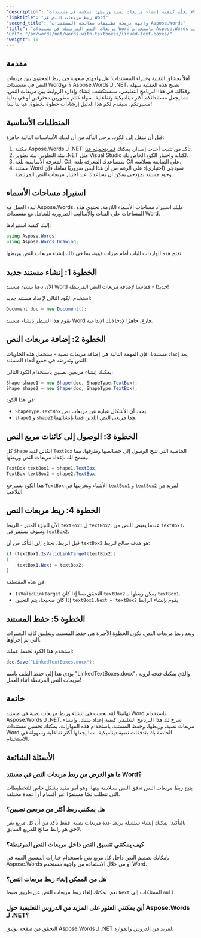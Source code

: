 ```yaml
---
"description": "تعلّم كيفية إنشاء مربعات نصية وربطها بسلاسة في مستندات Word باستخدام Aspose.Words لـ .NET. اتبع دليلنا المفصل لتدفق محتوى سلس ونتائج احترافية."
"linktitle": "ربط مربعات النص في Word"
"second_title": "واجهة برمجة تطبيقات معالجة المستندات Aspose.Words"
"title": "مربعات النص المرتبطة في مستندات Word باستخدام Aspose.Words لـ .NET"
"url": "/ar/words/net/words-with-textboxes/linked-text-boxes/"
"weight": 10
---
```


## مقدمة

أهلاً بعشاق التقنية وخبراء المستندات! هل واجهتم صعوبة في ربط المحتوى بين مربعات النص في مستندات Word؟ مع Aspose.Words لـ .NET، تصبح هذه العملية سهلة وفعّالة. في هذا البرنامج التعليمي، سنستكشف إنشاء وإدارة الروابط بين مربعات النص، مما يجعل مستنداتكم أكثر ديناميكية وتفاعلية. سواء كنتم مطورين محترفين أو في بداية مسيرتكم، سيقدم لكم هذا الدليل إرشادات خطوة بخطوة. هيا بنا نبدأ!

## المتطلبات الأساسية

قبل أن ننتقل إلى الكود، يرجى التأكد من أن لديك الأساسيات التالية جاهزة:

1. مكتبة Aspose.Words لـ .NET: تأكد من تثبيت أحدث إصدار. يمكنك [قم بتحميله هنا](https://releases.aspose.com/words/net/).
2. بيئة التطوير: بيئة تطوير .NET مثل Visual Studio لكتابة واختبار الكود الخاص بك.
3. المعرفة الأساسية بلغة C#: ستساعدك المعرفة بلغة C# على المتابعة بسلاسة.
4. مستند Word نموذجي (اختياري): على الرغم من أن هذا ليس ضروريًا تمامًا، فإن وجود مستند نموذجي يمكن أن يساعدك عند اختبار مربعات النص المرتبطة.

## استيراد مساحات الأسماء

لبدء العمل مع Aspose.Words، عليك استيراد مساحات الأسماء اللازمة. تحتوي هذه المساحات على الفئات والأساليب الضرورية للتعامل مع مستندات Word.

إليك كيفية استيرادها:

```csharp
using Aspose.Words;
using Aspose.Words.Drawing;
```

تفتح هذه الواردات الباب أمام ميزات قوية، بما في ذلك إنشاء مربعات النص وربطها.

## الخطوة 1: إنشاء مستند جديد

الآن دعنا ننشئ مستند Word جديدًا - قماشنا لإضافة مربعات النص المرتبطة!

استخدم الكود التالي لإعداد مستند جديد:

```csharp
Document doc = new Document();
```

يقوم هذا السطر بإنشاء مستند Word فارغ، جاهزًا لإدخالاتك الإبداعية.

## الخطوة 2: إضافة مربعات النص

بعد إعداد مستندنا، فإن المهمة التالية هي إضافة مربعات نصية - ستحمل هذه الحاويات النص وتعرضه في جميع أنحاء المستند.

يمكنك إنشاء مربعين نصيين باستخدام الكود التالي:

```csharp
Shape shape1 = new Shape(doc, ShapeType.TextBox);
Shape shape2 = new Shape(doc, ShapeType.TextBox);
```

في هذا الكود:
- `ShapeType.TextBox` يحدد أن الأشكال عبارة عن مربعات نص.
- `shape1` و `shape2` هما مربعي النص اللذين قمنا بإنشائهما.

## الخطوة 3: الوصول إلى كائنات مربع النص

كل `Shape` الكائن لديه `TextBox` الخاصية التي تتيح الوصول إلى خصائصها وطرقها، مما يسمح لك بإعداد مربعات النص وربطها.

```csharp
TextBox textBox1 = shape1.TextBox;
TextBox textBox2 = shape2.TextBox;
```

هذا الكود يسترجع `TextBox` الأشياء وتخزينها في `textBox1` و `textBox2` لمزيد من التلاعب.

## الخطوة 4: ربط مربعات النص

الآن للجزء المثير - الربط `textBox1` ل `textBox2`. عندما يفيض النص من `textBox1`، وسوف تستمر في `textBox2`.

قبل الربط، نحتاج إلى التأكد من أن `textBox2` هو هدف صالح للربط:

```csharp
if (textBox1.IsValidLinkTarget(textBox2))
{
    textBox1.Next = textBox2;
}
```

في هذه المقتطفة:
- `IsValidLinkTarget` التحقق مما إذا كان `textBox2` يمكن ربطها بـ `textBox1`.
- إذا كان صحيحا، يتم التعيين `textBox1.Next = textBox2` يقوم بإنشاء الرابط.

## الخطوة 5: حفظ المستند

وبعد ربط مربعات النص، تكون الخطوة الأخيرة هي حفظ المستند، وتطبيق كافة التغييرات التي تم إجراؤها.

استخدم هذا الكود لحفظ عملك:

```csharp
doc.Save("LinkedTextBoxes.docx");
```

يؤدي هذا إلى حفظ الملف باسم "LinkedTextBoxes.docx"، والذي يمكنك فتحه لرؤية مربعات النص المرتبطة أثناء العمل!

## خاتمة

تهانينا! لقد نجحت في إنشاء وربط مربعات نصية في مستند Word باستخدام Aspose.Words لـ .NET. شرح لك هذا البرنامج التعليمي كيفية إعداد بيئتك، وإنشاء مربعات نصية، وربطها، وحفظ المستند. باستخدام هذه المهارات، يمكنك تحسين مستندات Word الخاصة بك بتدفقات نصية ديناميكية، مما يجعلها أكثر تفاعلية وسهولة في الاستخدام.

## الأسئلة الشائعة

### ما هو الغرض من ربط مربعات النص في مستند Word؟  
يتيح ربط مربعات النص تدفق النص بسلاسة بينها، وهو أمر مفيد بشكل خاص للتخطيطات التي تتطلب نصًا مستمرًا عبر أقسام أو أعمدة مختلفة.

### هل يمكنني ربط أكثر من مربعين نصيين؟  
بالتأكيد! يمكنك إنشاء سلسلة بربط عدة مربعات نصية. فقط تأكد من أن كل مربع نص لاحق هو رابط صالح للمربع السابق.

### كيف يمكنني تنسيق النص داخل مربعات النص المرتبطة؟  
بإمكانك تصميم النص داخل كل مربع نص باستخدام خيارات التنسيق الغنية في Aspose.Words أو من خلال الاستفادة من واجهة مستخدم Word.

### هل من الممكن إلغاء ربط مربعات النص؟  
نعم، يمكنك إلغاء ربط مربعات النص عن طريق ضبط `Next` الممتلكات إلى `null`.

### أين يمكنني العثور على المزيد من الدروس التعليمية حول Aspose.Words لـ .NET؟  
التحقق من [صفحة توثيق Aspose.Words لـ .NET](https://reference.aspose.com/words/net/) لمزيد من الدروس والموارد.